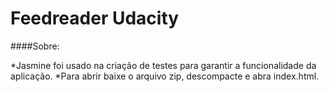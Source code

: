 # Feedreader Udacity

####Sobre:

*Jasmine foi usado na criação de testes para garantir a funcionalidade da aplicação.
*Para abrir baixe o arquivo zip, descompacte e abra index.html.